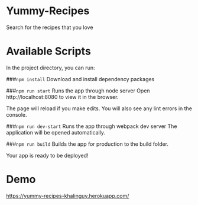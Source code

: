 # Yummy-Recipes
Search for the recipes that you love

# Available Scripts

In the project directory, you can run:

###`npm install`
Download and install dependency packages 

###`npm run start`
Runs the app through node server
Open http://localhost:8080 to view it in the browser.

The page will reload if you make edits.
You will also see any lint errors in the console.

###`npm run dev-start`
Runs the app through webpack dev server
The application will be opened automatically.

###`npm run build`
Builds the app for production to the build folder.

Your app is ready to be deployed!

# Demo
https://yummy-recipes-khalinguy.herokuapp.com/
